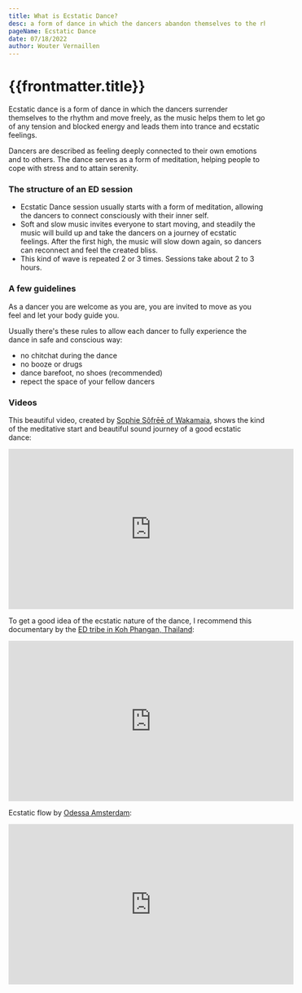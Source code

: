 ```yaml
---
title: What is Ecstatic Dance?
desc: a form of dance in which the dancers abandon themselves to the rhythm and move freely, as the music leads them...
pageName: Ecstatic Dance
date: 07/18/2022
author: Wouter Vernaillen
---
```


# {{frontmatter.title}}

Ecstatic dance is a form of dance in which the dancers surrender themselves to the rhythm and move freely,
as the music helps them to let go of any tension and blocked energy and leads them into trance and ecstatic feelings.

Dancers are described as feeling deeply connected to their own emotions and to others. The dance serves as a form of meditation, helping people to cope with stress and to attain serenity.

### The structure of an ED session

* Ecstatic Dance session usually starts with a form of meditation, allowing the dancers to connect consciously with their inner self.
* Soft and slow music invites everyone to start moving, and steadily the music will build up and take the dancers on a journey of ecstatic feelings. After the first high, the music will slow down again, so dancers can reconnect and feel the created bliss.
* This kind of wave is repeated 2 or 3 times. Sessions take about 2 to 3 hours.

### A few guidelines

As a dancer you are welcome as you are, you are invited to move as you feel and let your body guide you.

Usually there's these rules to allow each dancer to fully experience the dance in safe and conscious way:

* no chitchat during the dance
* no booze or drugs
* dance barefoot, no shoes (recommended)
* repect the space of your fellow dancers

### Videos

This beautiful video, created by [Sophie Sôfrēē of Wakamaia](https://www.wakamaia.love/), shows the kind of the meditative start and beautiful sound journey of a good ecstatic dance:
<iframe width="560" height="315" src="https://www.youtube.com/embed/9CEnSTruBBg" title="YouTube video player" frameborder="0" allow="accelerometer; autoplay; clipboard-write; encrypted-media; gyroscope; picture-in-picture" allowfullscreen></iframe>

To get a good idea of the ecstatic nature of the dance, I recommend this documentary by the [ED tribe in Koh Phangan, Thailand](https://www.facebook.com/EcstaticDanceThailand/):
<iframe width="560" height="315" src="https://www.youtube.com/embed/lY41coxPKuY" title="YouTube video player" frameborder="0" allow="accelerometer; autoplay; clipboard-write; encrypted-media; gyroscope; picture-in-picture" allowfullscreen></iframe>

Ecstatic flow by [Odessa Amsterdam](https://www.odessa.amsterdam):

<iframe width="560" height="315" src="https://www.youtube.com/embed/N9Ft3UKDPWI" title="YouTube video player" frameborder="0" allow="accelerometer; autoplay; clipboard-write; encrypted-media; gyroscope; picture-in-picture" allowfullscreen></iframe>
